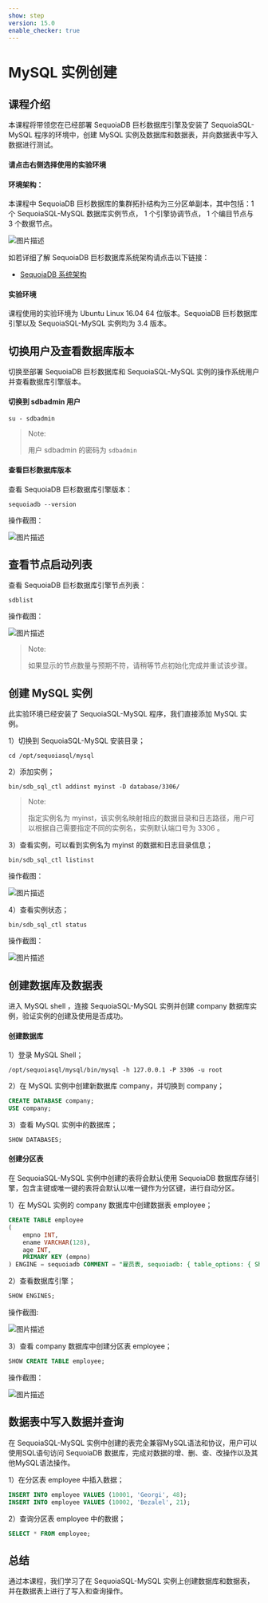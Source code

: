 ```yaml
---
show: step
version: 15.0
enable_checker: true
---
```



# MySQL 实例创建

## 课程介绍

本课程将带领您在已经部署 SequoiaDB 巨杉数据库引擎及安装了 SequoiaSQL-MySQL 程序的环境中，创建 MySQL 实例及数据库和数据表，并向数据表中写入数据进行测试。

#### 请点击右侧选择使用的实验环境

#### 环境架构：

本课程中 SequoiaDB 巨杉数据库的集群拓扑结构为三分区单副本，其中包括：1 个 SequoiaSQL-MySQL 数据库实例节点， 1 个引擎协调节点， 1 个编目节点与 3 个数据节点。

![图片描述](https://doc.shiyanlou.com/courses/1469/1207281/8d88e6faed223a26fcdc66fa2ef8d3c5)

如若详细了解 SequoiaDB 巨杉数据库系统架构请点击以下链接：
* [SequoiaDB 系统架构](http://doc.sequoiadb.com/cn/sequoiadb-cat_id-1519649201-edition_id-0)

#### 实验环境

课程使用的实验环境为 Ubuntu Linux 16.04 64 位版本。SequoiaDB 巨杉数据库引擎以及 SequoiaSQL-MySQL 实例均为 3.4 版本。


## 切换用户及查看数据库版本

切换至部署 SequoiaDB 巨杉数据库和 SequoiaSQL-MySQL 实例的操作系统用户并查看数据库引擎版本。

#### 切换到 sdbadmin 用户

```shell
su - sdbadmin
```
>Note:
>
>用户 sdbadmin 的密码为 `sdbadmin`

#### 查看巨杉数据库版本

查看 SequoiaDB 巨杉数据库引擎版本：

```shell
sequoiadb --version
```
操作截图：

![图片描述](https://doc.shiyanlou.com/courses/1538/1207281/6cccf5951f048e01b4789f3c08483bb0-0)


## 查看节点启动列表

查看 SequoiaDB 巨杉数据库引擎节点列表：

```shell
sdblist 
```

操作截图：

![图片描述](https://doc.shiyanlou.com/courses/1538/1207281/810c1187bb311b8a506bdb6731e1f73f-0)

>Note:
>
>如果显示的节点数量与预期不符，请稍等节点初始化完成并重试该步骤。

## 创建 MySQL 实例

此实验环境已经安装了 SequoiaSQL-MySQL 程序，我们直接添加 MySQL 实例。

1）切换到 SequoiaSQL-MySQL 安装目录；

```shell
cd /opt/sequoiasql/mysql
```

2）添加实例；

```shell
bin/sdb_sql_ctl addinst myinst -D database/3306/
```

>Note:
>
> 指定实例名为 myinst，该实例名映射相应的数据目录和日志路径，用户可以根据自己需要指定不同的实例名，实例默认端口号为 3306 。

3）查看实例，可以看到实例名为 myinst 的数据和日志目录信息；

```shell
bin/sdb_sql_ctl listinst
```
操作截图：

![图片描述](https://doc.shiyanlou.com/courses/1542/1207281/f1b3322d7bca2ff70e418faa293e9e8b-0)

4）查看实例状态；

```shell
bin/sdb_sql_ctl status
```

操作截图：

![图片描述](https://doc.shiyanlou.com/courses/1540/1207281/56e7eee4a5915f2b90e272376f69a987-0)

## 创建数据库及数据表

进入 MySQL shell ，连接 SequoiaSQL-MySQL 实例并创建 company 数据库实例，验证实例的创建及使用是否成功。

#### 创建数据库

1）登录 MySQL Shell；

```shell
/opt/sequoiasql/mysql/bin/mysql -h 127.0.0.1 -P 3306 -u root
```

2）在 MySQL 实例中创建新数据库 company，并切换到 company；

```sql
CREATE DATABASE company;
USE company;
```

3）查看 MySQL 实例中的数据库；

```sql
SHOW DATABASES;
```

#### 创建分区表

在 SequoiaSQL-MySQL 实例中创建的表将会默认使用 SequoiaDB 数据库存储引擎，包含主键或唯一键的表将会默认以唯一键作为分区键，进行自动分区。

1）在 MySQL 实例的 company 数据库中创建数据表 employee；

```sql
CREATE TABLE employee 
(
	empno INT,
	ename VARCHAR(128),
	age INT,
	PRIMARY KEY (empno)
) ENGINE = sequoiadb COMMENT = "雇员表, sequoiadb: { table_options: { ShardingKey: { 'empno': 1 }, ShardingType: 'hash', 'Compressed': true, 'CompressionType': 'lzw', 'AutoSplit': true, 'EnsureShardingIndex': false } }";
```

2）查看数据库引擎；

```sql
SHOW ENGINES;
```

操作截图:  

![图片描述](https://doc.shiyanlou.com/courses/1541/1207281/b3ee8f66a583ae4aa8e04c06b2126a9c-0)

3）查看 company 数据库中创建分区表 employee；

```sql
SHOW CREATE TABLE employee;
```

操作截图：

![图片描述](https://doc.shiyanlou.com/courses/1541/1207281/191e99cedb041ae7b9643a89f6349436-0)


## 数据表中写入数据并查询

在 SequoiaSQL-MySQL 实例中创建的表完全兼容MySQL语法和协议，用户可以使用SQL语句访问 SequoiaDB 数据库，完成对数据的增、删、查、改操作以及其他MySQL语法操作。

1）在分区表 employee 中插入数据；
```sql
INSERT INTO employee VALUES (10001, 'Georgi', 48);
INSERT INTO employee VALUES (10002, 'Bezalel', 21);
```

2）查询分区表 employee 中的数据；
```sql
SELECT * FROM employee;
```

## 总结
通过本课程，我们学习了在 SequoiaSQL-MySQL 实例上创建数据库和数据表，并在数据表上进行了写入和查询操作。

